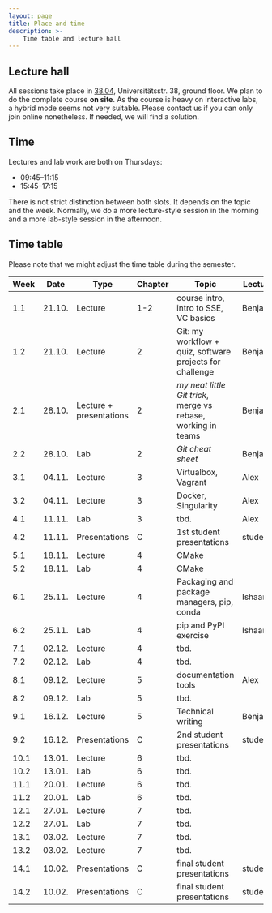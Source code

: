 ```yaml
---
layout: page
title: Place and time
description: >-
    Time table and lecture hall
---
```

## Lecture hall

All sessions take place in [38.04](https://campus.uni-stuttgart.de/cusonline/pl/ui/$ctx;lang=DE/ris.ris?pOrgNr=599&pQuellGeogrBTypNr=5&pZielGeogrBTypNr=5&pZielGeogrBerNr=6050009&pRaumNr=7051&pActionFlag=A&pShowEinzelraum=J), Universitätsstr. 38, ground floor.
We plan to do the complete course **on site**. As the course is heavy on interactive labs, a hybrid mode seems not very suitable. Please contact us if you can only join online nonetheless. If needed, we will find a solution.

## Time

Lectures and lab work are both on Thursdays:

* 09:45–11:15
* 15:45–17:15

There is not strict distinction between both slots. It depends on the topic and the week. Normally, we do a more lecture-style session in the morning and a more lab-style session in the afternoon.

## Time table

Please note that we might adjust the time table during the semester.

| Week | Date | Type | Chapter | Topic | Lecturer |
| ---- | ---- | ---- | ------- |------ | -------- |
|    1.1 | 21.10. |Lecture | 1-2 | course intro, intro to SSE, VC basics | Benjamin |
|    1.2 | 21.10. |Lecture | 2 | Git: my workflow + quiz, software projects for challenge  | Benjamin |
|    2.1 | 28.10. |Lecture + presentations| 2 | *my neat little Git trick*, merge vs rebase, working in teams| Benjamin |
|    2.2 | 28.10. |Lab | 2 | *Git cheat sheet*  | Benjamin |
|    3.1 | 04.11. |Lecture | 3 | Virtualbox, Vagrant | Alex |
|    3.2 | 04.11. |Lecture | 3 | Docker, Singularity | Alex |
|    4.1 | 11.11. |Lab | 3 | tbd.  | Alex |
|    4.2 | 11.11. |Presentations | C | 1st student presentations | students|
|    5.1 | 18.11. |Lecture | 4 | CMake | |
|    5.2 | 18.11. |Lab | 4 | CMake | |
|    6.1 | 25.11. |Lecture | 4 | Packaging and package managers, pip, conda | Ishaan |
|    6.2 | 25.11. |Lab | 4 | pip and PyPI exercise | Ishaan |
|    7.1 | 02.12. |Lecture | 4 | tbd. |  |
|    7.2 | 02.12. |Lab | 4 | tbd. | |
|    8.1 | 09.12. |Lecture | 5 | documentation tools | Alex |
|    8.2 | 09.12. |Lab | 5 | tbd. |  |
|    9.1 | 16.12. |Lecture | 5 | Technical writing | Benjamin |
|    9.2 | 16.12. |Presentations | C | 2nd student presentations | students |
|   10.1 | 13.01. |Lecture | 6 | tbd. | |
|   10.2 | 13.01. |Lab | 6 | tbd. | |
|   11.1 | 20.01. |Lecture | 6 | tbd. | |
|   11.2 | 20.01. |Lab | 6 | tbd. | |
|   12.1 | 27.01. |Lecture | 7 | tbd. | |
|   12.2 | 27.01. |Lab | 7 | tbd. | |
|   13.1 | 03.02. |Lecture | 7 | tbd. | |
|   13.2 | 03.02. |Lecture | 7 | tbd. | |
|   14.1 | 10.02. |Presentations | C | final student presentations | students|
|   14.2 | 10.02. |Presentations | C | final student presentations | students| 


